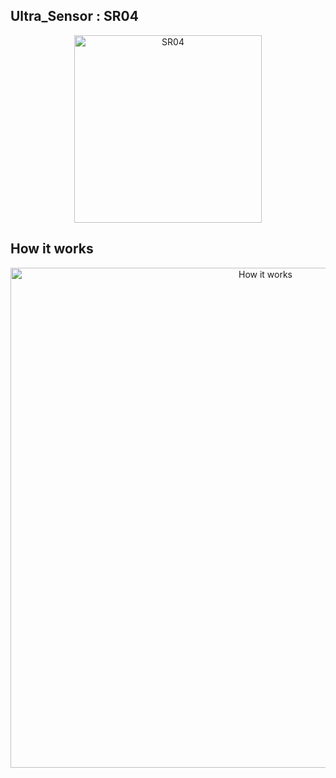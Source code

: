 ## Ultra_Sensor : SR04

<p align="center">
  <img src="https://github.com/user-attachments/assets/9ba4dc7a-f698-4f82-b0f0-160d6b6c50ec" alt="SR04" width="300">
</p>

## How it works
<p align="center">
  <img src="https://github.com/user-attachments/assets/de3f0560-2bc7-40e3-81d7-0c2e8644e955" alt="How it works" width="800">
</p>
